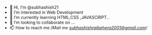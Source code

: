 - 👋 Hi, I’m @subhashish21
- 👀 I’m interested in Web Development
- 🌱 I’m currently learning HTML,CSS ,JAVASCRIPT..
- 💞️ I’m looking to collaborate on ...
- 📫 How to reach me /*Mail me subhashishrajbehera2001@gmail.com*/

<!---
subhashish21/subhashish21 is a ✨ special ✨ repository because its `README.md` (this file) appears on your GitHub profile.
You can click the Preview link to take a look at your changes.
--->
